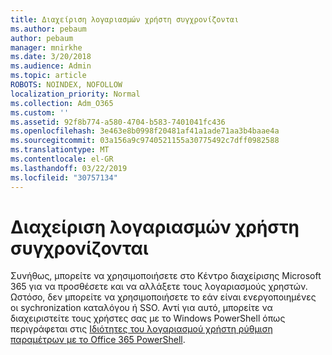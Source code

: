 ```yaml
---
title: Διαχείριση λογαριασμών χρήστη συγχρονίζονται
ms.author: pebaum
author: pebaum
manager: mnirkhe
ms.date: 3/20/2018
ms.audience: Admin
ms.topic: article
ROBOTS: NOINDEX, NOFOLLOW
localization_priority: Normal
ms.collection: Adm_O365
ms.custom: ''
ms.assetid: 92f8b774-a580-4704-b583-7401041fc436
ms.openlocfilehash: 3e463e8b0998f20481af41a1ade71aa3b4baae4a
ms.sourcegitcommit: 03a156a9c9740521155a30775492c7dff0982588
ms.translationtype: MT
ms.contentlocale: el-GR
ms.lasthandoff: 03/22/2019
ms.locfileid: "30757134"
---
```

# <a name="manage-synchronized-user-accounts"></a>Διαχείριση λογαριασμών χρήστη συγχρονίζονται

Συνήθως, μπορείτε να χρησιμοποιήσετε στο Κέντρο διαχείρισης Microsoft 365 για να προσθέσετε και να αλλάξετε τους λογαριασμούς χρηστών. Ωστόσο, δεν μπορείτε να χρησιμοποιήσετε το εάν είναι ενεργοποιημένες οι sychronization καταλόγου ή SSO. Αντί για αυτό, μπορείτε να διαχειριστείτε τους χρήστες σας με το Windows PowerShell όπως περιγράφεται στις [Ιδιότητες του λογαριασμού χρήστη ρύθμιση παραμέτρων με το Office 365 PowerShell](https://docs.microsoft.com/office365/enterprise/powershell/configure-user-account-properties-with-office-365-powershell ). 
  

